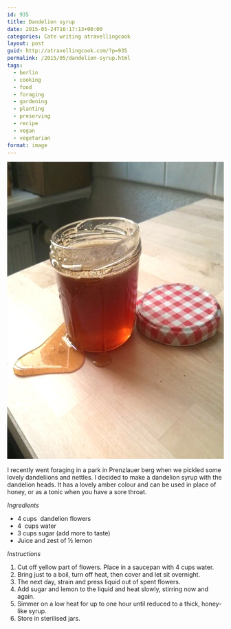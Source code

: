 ```yaml
---
id: 935
title: Dandelion syrup
date: 2015-05-24T16:17:13+00:00
categories: Cate writing atravellingcook
layout: post
guid: http://atravellingcook.com/?p=935
permalink: /2015/05/dandelion-syrup.html
tags:
  - berlin
  - cooking
  - food
  - foraging
  - gardening
  - planting
  - preserving
  - recipe
  - vegan
  - vegetarian
format: image
---
```

[<img class="aligncenter size-full wp-image-932" src="/images/atc-migrate/2015/05/18016752816_23d21bf692_b.jpg" alt="18016752816_23d21bf692_b" width="745" height="691" />](/images/atc-migrate/2015/05/18016752816_23d21bf692_b.jpg)

I recently went foraging in a park in Prenzlauer berg when we pickled some lovely dandeliions and nettles. I decided to make a dandelion syrup with the dandelion heads. It has a lovely amber colour and can be used in place of honey, or as a tonic when you have a sore throat.

_Ingredients_

  * 4 cups  dandelion flowers
  * 4  cups water
  * 3 cups sugar (add more to taste)
  * Juice and zest of ½ lemon

_Instructions_

  1. Cut off yellow part of flowers. Place in a saucepan with 4 cups water.
  2. Bring just to a boil, turn off heat, then cover and let sit overnight.
  3. The next day, strain and press liquid out of spent flowers.
  4. Add sugar and lemon to the liquid and heat slowly, stirring now and again.
  5. Simmer on a low heat for up to one hour until reduced to a thick, honey-like syrup.
  6. Store in sterilised jars.
